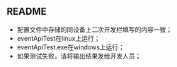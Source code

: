## README

* 配置文件中存储的同设备上二次开发栏填写的内容一致；
* eventApiTest在linux上运行；
* eventApiTest.exe在windows上运行；
* 如果测试失败，请将输出结果发给开发人员；